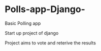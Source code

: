 # Polls-app-Django-
Basic Polling app

Start up project of django

Project aims to vote and reterive the results



